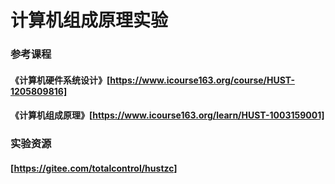 # 计算机组成原理实验
### 参考课程
#### 《计算机硬件系统设计》[https://www.icourse163.org/course/HUST-1205809816]
#### 《计算机组成原理》[https://www.icourse163.org/learn/HUST-1003159001]
### 实验资源
#### [https://gitee.com/totalcontrol/hustzc]
